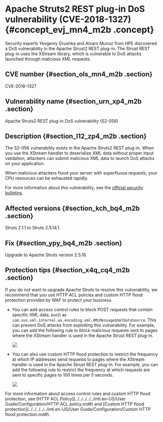 # Apache Struts2 REST plug-in DoS vulnerability \(CVE-2018-1327\) {#concept_evj_mn4_m2b .concept}

Security experts Yevgeniy Grushka and Alvaro Munoz from HPE discovered a DoS vulnerability in the Apache Strust2 REST plug-in. The Strust REST plug-in uses the XStream library, which is vulnerable to DoS attacks launched through malicious XML requests.

## CVE number {#section_ols_mn4_m2b .section}

CVE-2018-1327

## Vulnerability name {#section_urn_xp4_m2b .section}

Apache Struts2 REST plug-in DoS vulnerability \(S2-056\)

## Description {#section_l12_zp4_m2b .section}

The S2-056 vulnerability exists in the Apache Struts2 REST plug-in. When you use the XStream handler to deserialize XML data without proper input validation, attackers can submit malicious XML data to launch DoS attacks on your application.

When malicious attackers flood your server with superfluous requests, your CPU resources can be exhausted rapidly.

For more information about this vulnerability, see the [official security bulletins](https://cwiki.apache.org/confluence/display/WW/S2-056).

## Affected versions {#section_kch_bq4_m2b .section}

Struts 2.1.1 to Struts 2.5.14.1.

## Fix {#section_ypy_bq4_m2b .section}

Upgrade to Apache Struts version 2.5.16.

## Protection tips {#section_x4q_cq4_m2b .section}

If you do not want to upgrade Apache Struts to resolve this vulnerability, we recommend that you use HTTP ACL policies and custom HTTP flood protection provided by WAF to protect your business.

-   You can add access control rules to block POST requests that contain specific XML data, such as `com.sun.xml.internal.ws.encoding.xml.XMLMessage$XmlDataSource`. This can prevent DoS attacks from exploiting this vulnerability. For example, you can add the following rule to block malicious requests sent to pages where the XStream handler is used in the Apache Strust REST plug-in.

    ![](http://static-aliyun-doc.oss-cn-hangzhou.aliyuncs.com/assets/img/15591/15543772347184_en-US.png)

-   You can also use custom HTTP flood protection to restrict the frequency at which IP addresses send requests to pages where the XStream handler is used in the Apache Strust REST plug-in. For example, you can add the following rule to restrict the frequency at which requests are sent to specific pages to 100 times per 5 seconds.

    ![](http://static-aliyun-doc.oss-cn-hangzhou.aliyuncs.com/assets/img/15591/15543772347185_en-US.png)


For more information about access control rules and custom HTTP flood protection, see [HTTP ACL Policy](../../../../../intl.en-US/User Guide/Configuration/HTTP ACL policy.md#) and [Custom HTTP flood protection](../../../../../intl.en-US/User Guide/Configuration/Custom HTTP flood protection.md#).

